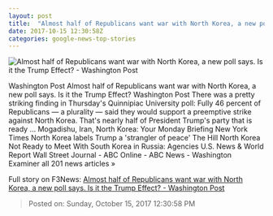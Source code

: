 ```yaml
---
layout: post
title:  "Almost half of Republicans want war with North Korea, a new poll says. Is it the Trump Effect? - Washington Post"
date: 2017-10-15 12:30:58Z
categories: google-news-top-stories
---
```


![Almost half of Republicans want war with North Korea, a new poll says. Is it the Trump Effect? - Washington Post](https://img.washingtonpost.com/rf/image_1484w/2010-2019/WashingtonPost/2016/09/09/Foreign/Images/05524964.jpg?t=20170517)

Washington Post Almost half of Republicans want war with North Korea, a new poll says. Is it the Trump Effect? Washington Post There was a pretty striking finding in Thursday's Quinnipiac University poll: Fully 46 percent of Republicans — a plurality — said they would support a preemptive strike against North Korea. That's nearly half of President Trump's party that is ready ... Mogadishu, Iran, North Korea: Your Monday Briefing New York Times North Korea labels Trump a 'strangler of peace' The Hill North Korea Not Ready to Meet With South Korea in Russia: Agencies U.S. News & World Report Wall Street Journal - ABC Online - ABC News - Washington Examiner all 201 news articles »


Full story on F3News: [Almost half of Republicans want war with North Korea, a new poll says. Is it the Trump Effect? - Washington Post](http://www.f3nws.com/n/tNnFqG)

> Posted on: Sunday, October 15, 2017 12:30:58 PM
